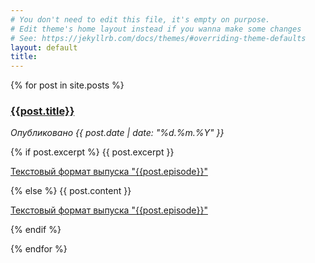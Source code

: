 ```yaml
---
# You don't need to edit this file, it's empty on purpose.
# Edit theme's home layout instead if you wanna make some changes
# See: https://jekyllrb.com/docs/themes/#overriding-theme-defaults
layout: default
title: 
---
```

{% for post in site.posts %}
  <div id="post-short">
    <a href="{{site.url}}{{site.baseurl}}{{post.url}}">
      <h3>{{post.title}}</h3>
    </a>
    <i>Опубликовано {{ post.date | date: "%d.%m.%Y" }}</i>
    <p>
      {% if post.excerpt %}
        {{ post.excerpt }}
        <a href="{{site.url}}{{site.baseurl}}{{post.url}}">
          <p>Текстовый формат выпуска "{{post.episode}}"</p>
        </a>
      {% else %}
        {{ post.content }}
        <a href="{{site.url}}{{site.baseurl}}{{post.url}}">
          <p>Текстовый формат выпуска "{{post.episode}}"</p>
        </a>
      {% endif %}
    </p>
  </div>
{% endfor %}
